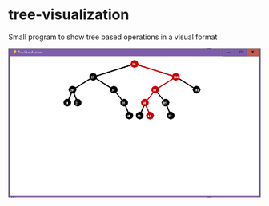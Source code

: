 # tree-visualization
Small program to show tree based operations in a visual format

![Screenshot of search functionality](img/search.PNG)
